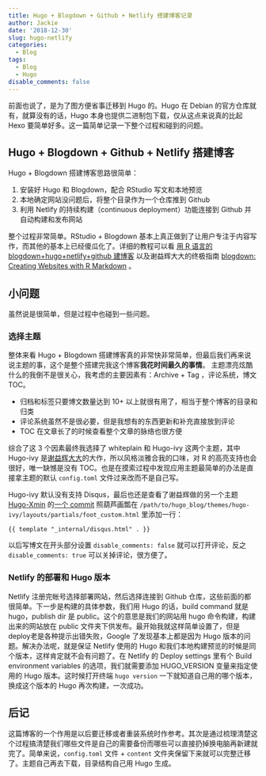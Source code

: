 ```yaml
---
title: Hugo + Blogdown + Github + Netlify 搭建博客记录
author: Jackie
date: '2018-12-30'
slug: hugo-netlify
categories:
  - Blog
tags:
  - Blog
  - Hugo
disable_comments: false
---
```


前面也说了，是为了图方便省事迁移到 Hugo 的。Hugo 在 Debian 的官方仓库就有，就算没有的话，Hugo 本身也提供二进制包下载，仅从这点来说真的比起 Hexo 要简单好多。这一篇简单记录一下整个过程和碰到的问题。

## Hugo + Blogdown + Github + Netlify 搭建博客

Hugo + Blogdown 搭建博客思路很简单：

1. 安装好 Hugo 和 Blogdown，配合 RStudio 写文和本地预览
2. 本地确定网站没问题后，将整个目录作为一个仓库推到 Github
3. 利用 Netlify 的持续构建（continuous deployment）功能连接到 Github 并自动构建和发布网站

整个过程非常简单。RStudio + Blogdown 基本上真正做到了让用户专注于内容写作，而其他的基本上已经傻瓜化了。详细的教程可以看 [用 R 语言的 blogdown+hugo+netlify+github 建博客](https://cosx.org/2018/01/build-blog-with-blogdown-hugo-netlify-github/) 以及谢益辉大大的终极指南 [blogdown: Creating Websites with R Markdown](https://bookdown.org/yihui/blogdown/) 。


## 小问题

虽然说是很简单，但是过程中也碰到一些问题。

### 选择主题 

整体来看 Hugo + Blogdown 搭建博客真的非常快非常简单，但最后我们再来说说主题的事，这个是整个搭建完我这个博客**我花时间最久的事情**。
主题漂亮炫酷什么的我倒不是很关心，我考虑的主要因素有：Archive + Tag ，评论系统，博文 TOC。

- 归档和标签只要博文数量达到 10+ 以上就很有用了，相当于整个博客的目录和归类
- 评论系统虽然不是很必要，但是我想有的东西更新和补充直接放到评论
- TOC 在文章长了的时候查看整个文章的脉络也很方便

综合了这 3 个因素最终我选择了 whiteplain 和 Hugo-ivy 这两个主题，其中 Hugo-ivy 是[谢益辉大大](https://yihui.name/en/about/)的大作，所以风格淡雅合我的口味，对 R 的高亮支持也会很好，唯一缺憾是没有 TOC。也是在摸索过程中发现应用主题最简单的办法是直接拿主题的默认 `config.toml` 文件过来改而不是自己写。

Hugo-ivy 默认没有支持 Disqus，最后也还是查看了谢益辉做的另一个主题 [Hugo-Xmin](https://github.com/yihui/hugo-xmin) 的[一个 commit](https://github.com/yihui/hugo-xmin/commit/0805ade300ae35b57115470d295bb7e54e75a437) 照葫芦画瓢在 `/path/to/hugo_blog/themes/hugo-ivy/layouts/partials/foot_custom.html` 里添加一行：

```
{{ template "_internal/disqus.html" . }}
```

以后写博文在开头部分设置 `disable_comments: false` 就可以打开评论，反之 `disable_comments: true` 可以关掉评论，很方便了。

### Netlify 的部署和 Hugo 版本

Netlify 注册完帐号选择部署网站，然后选择连接到 Github 仓库，这些前面的都很简单。下一步是构建的具体参数，我们用 Hugo 的话，build command 就是 hugo，publish dir 是 public。这个的意思是我们的网站用 hugo 命令构建，构建出来的网站放在 public 文件夹下供发布。最开始我就这样简单设置了，但是 deploy老是各种提示出错失败，Google 了发现基本上都是因为 Hugo 版本的问题。解决办法呢，就是保证 Netlify 使用的 Hugo 和我们本地构建预览的时候是同个版本，这样肯定就不会有问题了。在 Netlify 的 Deploy settings 里有个 Build environment variables 的选项，我们就需要添加 HUGO_VERSION 变量来指定使用的 Hugo 版本。这时候打开终端 `hugo version` 一下就知道自己用的哪个版本，换成这个版本的 Hugo 再次构建，一次成功。 

## 后记

这篇博客的一个作用是以后要迁移或者重装系统时作参考。其次是通过梳理清楚这个过程搞清楚我们哪些文件是自己的需要备份而哪些可以直接扔掉换电脑再新建就完了。简单来说，`config.toml` 文件 + `content` 文件夹保留下来就可以完整迁移了。主题自己再去下载，目录结构自己用 Hugo 生成。